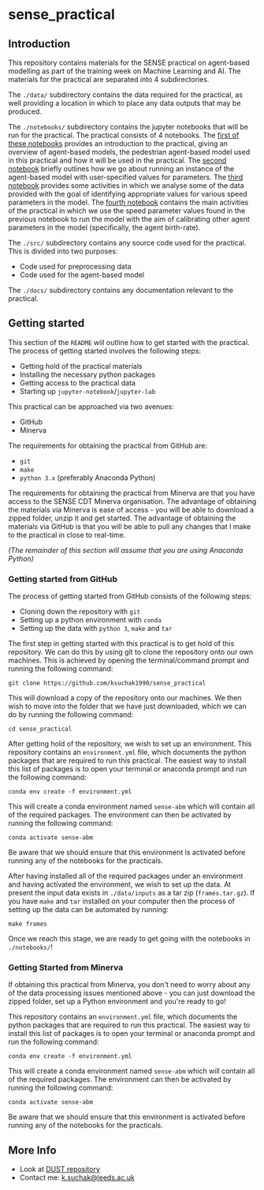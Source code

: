 # sense_practical

## Introduction

This repository contains materials for the SENSE practical on agent-based
modelling as part of the training week on Machine Learning and AI.
The materials for the practical are separated into 4 subdirectories.

The `./data/` subdirectory contains the data required for the practical, as well
providing a location in which to place any data outputs that may be produced.

The `./notebooks/` subdirectory contains the jupyter notebooks that will be run
for the practical.
The practical consists of 4 notebooks.
The [first of these notebooks](./notebooks/0_introduction.ipynb) provides an
introduction to the practical, giving an overview of agent-based models, the
pedestrian agent-based model used in this practical and how it will be used in
the practical.
The [second notebook](./notebooks/1_running_models.ipynb) briefly outlines how
we go about running an instance of the agent-based model with user-specified
values for parameters.
The [third notebook](./notebooks/2_speed_calibration.ipynb) provides some
activities in which we analyse some of the data provided with the goal of
identifying appropriate values for various speed parameters in the model.
The [fourth notebook](./notebooks/3_birth_rate_calibration.ipynb) contains the
main activities of the practical in which we use the speed parameter values
found in the previous notebook to run the model with the aim of calibrating
other agent parameters in the model (specifically, the agent birth-rate).

The `./src/` subdirectory contains any source code used for the practical.
This is divided into two purposes:

* Code used for preprocessing data
* Code used for the agent-based model

The `./docs/` subdirectory contains any documentation relevant to the practical.

## Getting started

This section of the `README` will outline how to get started with the practical.
The process of getting started involves the following steps:

* Getting hold of the practical materials
* Installing the necessary python packages
* Getting access to the practical data
* Starting up `jupyter-notebook`/`jupyter-lab`

This practical can be approached via two avenues:

* GitHub
* Minerva

The requirements for obtaining the practical from GitHub are:

* `git`
* `make`
* `python 3.x` (preferably Anaconda Python)

The requirements for obtaining the practical from Minerva are that you have
access to the SENSE CDT Minerva organisation.
The advantage of obtaining the materials via Minerva is ease of access - you
will be able to download a zipped folder, unzip it and get started.
The advantage of obtaining the materials via GitHub is that you will be able to
pull any changes that I make to the practical in close to real-time.

*(The remainder of this section will assume that you are using Anaconda Python)*

### Getting started from GitHub

The process of getting started from GitHub consists of the following steps:

* Cloning down the repository with `git`
* Setting up a python environment with `conda`
* Setting up the data with `python 3`, `make` and `tar`

The first step in getting started with this practical is to get hold of this
repository.
We can do this by using git to clone the repository onto our own machines.
This is achieved by opening the terminal/command prompt and running the
following command:

```
git clone https://github.com/ksuchak1990/sense_practical
```

This will download a copy of the repository onto our machines.
We then wish to move into the folder that we have just downloaded, which we can
do by running the following command:

```
cd sense_practical
```

After getting hold of the repository, we wish to set up an environment.
This repository contains an `environment.yml` file, which documents the python
packages that are required to run this practical.
The easiest way to install this list of packages is to open your terminal or
anaconda prompt and run the following command:

```
conda env create -f environment.yml
```

This will create a conda environment named `sense-abm` which will contain all of
the required packages.
The environment can then be activated by running the following command:

```
conda activate sense-abm
```

Be aware that we should ensure that this environment is activated before running
any of the notebooks for the practicals.

After having installed all of the required packages under an environment and
having activated the environment, we wish to set up the data.
At present the input data exists in `./data/inputs` as a tar zip
(`frames.tar.gz`).
If you have `make` and `tar` installed on your computer then the process of
setting up the data can be automated by running:

```
make frames
```

Once we reach this stage, we are ready to get going with the notebooks in
`./notebooks/`!

### Getting Started from Minerva

If obtaining this practical from Minerva, you don't need to worry about any of
the data processing issues mentioned above - you can just download the zipped
folder, set up a Python environment and you're ready to go!

This repository contains an `environment.yml` file, which documents the python
packages that are required to run this practical.
The easiest way to install this list of packages is to open your terminal or
anaconda prompt and run the following command:
```
conda env create -f environment.yml
```
This will create a conda environment named `sense-abm` which will contain all of
the required packages.
The environment can then be activated by running the following command:
```
conda activate sense-abm
```
Be aware that we should ensure that this environment is activated before running
any of the notebooks for the practicals.

## More Info

* Look at [DUST repository](https://github.com/urban-analytics/dust)
* Contact me: k.suchak@leeds.ac.uk

